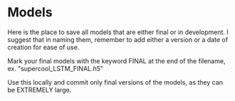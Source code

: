 # Models

Here is the place to save all models that are either final or in development. I suggest that in naming them, remember to add either a version or a date of creation for ease of use. 

Mark your final models with the keyword FINAL at the end of the filename, ex. "supercool_LSTM_FINAL.h5"

Use this locally and commit only final versions of the models, as they can be EXTREMELY large. 
